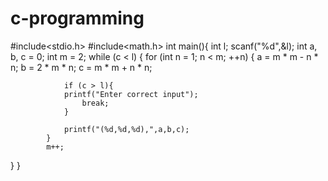 # c-programming
#include<stdio.h>
#include<math.h>
int main(){
    int l;
    scanf("%d",&l);
 int a, b, c = 0;
        int m = 2;
        while (c < l) {
            for (int n = 1; n < m; ++n) {
                a = m * m - n * n;
                b = 2 * m * n;
                c = m * m + n * n;
 
                if (c > l){
                printf("Enter correct input");
                    break;
                }
 
                printf("(%d,%d,%d),",a,b,c);
            }
            m++;
}
}
